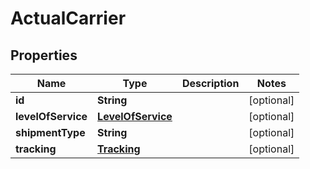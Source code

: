 
# ActualCarrier

## Properties
Name | Type | Description | Notes
------------ | ------------- | ------------- | -------------
**id** | **String** |  |  [optional]
**levelOfService** | [**LevelOfService**](LevelOfService.md) |  |  [optional]
**shipmentType** | **String** |  |  [optional]
**tracking** | [**Tracking**](Tracking.md) |  |  [optional]



